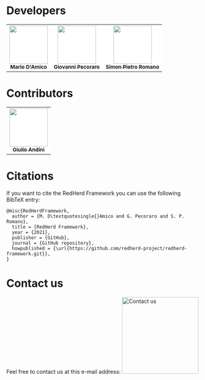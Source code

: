 # Developers

<table align="center">

<tr>
<td align="center" style="border: 0px !important; background-color: white;">
<a href="https://github.com/b4gh33r4">
<img src="https://avatars.githubusercontent.com/u/87416466?v=4?s=100" width="100px;" alt=""/><br />
<sub><b>Mario D'Amico</b></sub>
</a>
</td>
	
<td align="center" style="border: 0px !important; background-color: white;">
<a href="https://github.com/Peco602">
<img src="https://avatars.githubusercontent.com/u/13527424?v=4?s=100" width="100px;" alt=""/><br />
<sub><b>Giovanni Pecoraro</b></sub>
</a>
</td>	

<td align="center" style="border: 0px !important; background-color: white;">
<a href="https://github.com/spromano">
<img src="https://avatars1.githubusercontent.com/u/4959718?v=4?s=100" width="100px;" alt=""/><br />
<sub><b>Simon Pietro Romano</b></sub>
</a>
</td>
</tr>
</table>


# Contributors

<table align="center">
<tr>
<td align="center" style="border: 0px !important; background-color: white;">
<a href="https://github.com/TreCani-96">
<img src="https://avatars.githubusercontent.com/u/58191008?v=4?s=100" width="100px;" alt=""/><br />
<sub><b>Giulio Andini</b></sub>
</a>
</td>
</tr>
</table>


# Citations

If you want to cite the RedHerd Framework you can use the following BibTeX entry:

```
@misc{RedHerdFramework,
  author = {M. D\textquotesingle{}Amico and G. Pecoraro and S. P. Romano},
  title = {RedHerd Framework},
  year = {2021},
  publisher = {GitHub},
  journal = {GitHub repository},
  howpublished = {\url{https://github.com/redherd-project/redherd-framework.git}},
}
```

# Contact us

Feel free to contact us at this e-mail address:
<img src="contactus.png" width="200px" alt="Contact us">
